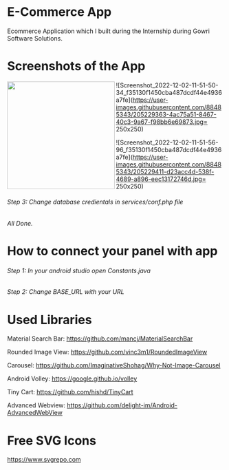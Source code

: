 # E-Commerce App
Ecommerce Application which I built during the Internship during Gowri Software Solutions.

# Screenshots of the App

<a href="url"><img src="[http://url.to/image.png](https://user-images.githubusercontent.com/88485343/205229328-790529cc-1556-41d4-a8c2-228192ac7dd8.jpg)" align="left" height="250" width="250" ></a>


![Screenshot_2022-12-02-11-51-50-34_f35130f1450cba487dcdf44e4936a7fe](https://user-images.githubusercontent.com/88485343/205229363-4ac75a51-8467-40c3-9a67-f98bb6e69873.jpg= 250x250)

![Screenshot_2022-12-02-11-51-56-96_f35130f1450cba487dcdf44e4936a7fe](https://user-images.githubusercontent.com/88485343/205229411-d23acc4d-538f-4689-a896-eec13172746d.jpg= 250x250)


###### Step 3: Change database credientals in services/conf.php file

###### All Done.

# How to connect your panel with app

###### Step 1: In your android studio open Constants.java

###### Step 2: Change BASE_URL with your URL

# Used Libraries

Material Search Bar:
https://github.com/mancj/MaterialSearchBar

Rounded Image View:
https://github.com/vinc3m1/RoundedImageView

Carousel:
https://github.com/ImaginativeShohag/Why-Not-Image-Carousel

Android Volley:
https://google.github.io/volley

Tiny Cart:
https://github.com/hishd/TinyCart

Advanced Webview:
https://github.com/delight-im/Android-AdvancedWebView

# Free SVG Icons
https://www.svgrepo.com
